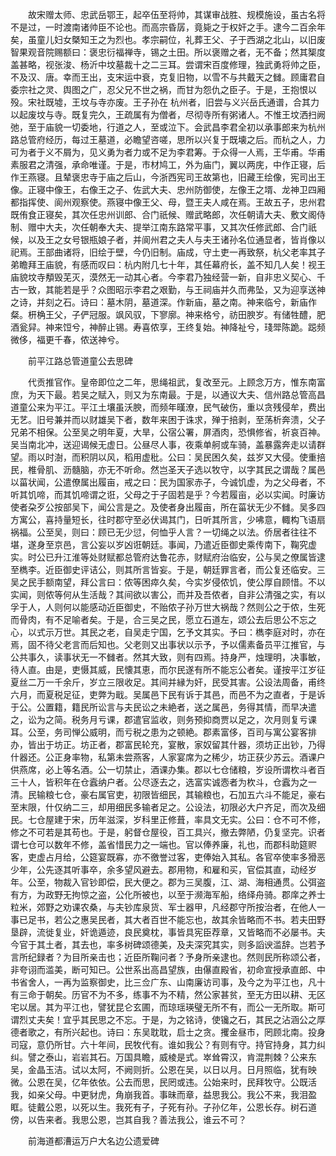 <!-- { "loadSidebar": true } -->
　　故宋赠太师、忠武岳鄂王，起卒伍至将帅，其谋审战胜、规模施设，虽古名将不是过，一时渡南诸帅臣不论也。而高宗昏孱，竟毙之于权奸之手。逮今二百余年矣，虽童儿妇女槩知王之为烈也。孝宗嗣位，礼葬王父、子于西湖之北山，以旧废智果观音院赐额曰：褒忠衍福禅寺，锡之土田。所以褒赠之者，无不备；然其榘度盖甚略，视张浚、杨沂中坟墓裁十之二三耳。尝谓宋百度修理，独武勇将帅之臣，不及汉、唐。幸而王出，支宋运中衰，克复旧物，以雪不与共戴天之雠。顾庸君自委宗社之灵、舆图之广，忍父兄不世之祸，而甘为怨仇之臣子。于是，王抱恨以殁。宋社既墟，王坟与寺亦废。王子孙在 杭州者，旧尝与义兴岳氏通谱，合其力以起废坟与寺。既复完久，王疏属有为僧者，尽彻寺所有粥诸人。不惟王坟洒扫阙弛，至于庙貌一切委地，行道之人，至或泣下。会武昌李君全初以承事郎来为杭州路总管府经历，每过王墓道，必瞻望咨嗟，思所以兴复于既壊之后。而杭之人，力可为者于义不屑为，见义勇为者力或不足为李君筹。于众得一人焉，王华甫。华甫素服君之清强，承命唯谨。于是，市材鸠工，外为庙门，翼以两庑，中作正寝，后作王燕寝。且辇褒忠寺于庙之后山，今浙西宪司王故第也，旧藏王绘像，宪司出王像。正寝中像王，右像王之子、佐武大夫、忠州防御使，左像王之壻、龙神卫四厢都指挥使、阆州观察使。燕寝中像王父、母，暨王夫人咸在焉。王故五子，忠州君既侑食正寝矣，其次任忠州训郎、合门祇候、赠武略郎，次任朝请大夫、敷文阁侍制、赠中大夫，次任朝奉大夫、提举江南东路常平事，又其次任修武郎、合门祇候，以及王之女号银瓶娘子者，并阆州君之夫人与夫王诸孙名位通显者，皆肖像以祀焉。王部曲诸将，旧绘于壁，今仍旧制。庙成，守土吏一再致祭，杭父老率其子弟瞻拜王庙貌，有感而叹曰：杭内附几七十年，其任幕府长，盖不知几人矣！视王庙貌坟寺頺毁芜灭，漠然无一动其心者。今李君乃独经营一新，自非忠义契心、千古一致，其能若是乎？众图昭示李君之艰勤，与王祠庙并久而弗坠，又为迎享送神之诗，并刻之石。诗曰：墓木阴，墓道深。作新庙，墓之南。神来临兮，新庙作粲。枅桷王父，子俨冠服。飒风驭，下寥廓。神来格兮，祊田腴岁。有储牲醴，肥酒瓮舁。神来饾兮，神醉止锡。寿喜侬享，王终复始。神降祉兮，琖斝陈跪。跽频微侈，福更千春，侬送神兮。

　　前平江路总管道童公去思碑

　　代贡推官作。皇帝即位之二年，思绳祖武，复改至元。上顾念万方，惟东南富庶，为天下最。若吴之赋入，则又为东南最。于是，以通议大夫、信州路总管高昌道童公来为平江。平江土壤虽沃腴，而频年暵潦，民气破伤，重以贪残侵牟，费出无艺。旧号兼并而以财雄吴下者，数年来困于诛求，殚于掊剥，至荡析奔溃，父子兄弟不相保。公至吴之明年夏，大旱，公宿公署，屏酒肉，恐惧修省，祈哀百神。吴当南北冲，送迎谒候无虚日。公昼尽人事，夜乘单舸或车骑，盖暴露奔走以请群望。雨以时澍，而积阴以风，稻用虚秕。公曰：吴民困久矣，兹岁又大侵。使重掊民，椎骨肌、沥髓脑，亦无不听命。然岂圣天子选以牧守，以字其民之谓哉？属邑以菑状闻，公遣僚属出履亩，戒之曰：民为国家赤子，今诚饥虚，为之父母者，不听其饥啼，而其饥啼谓之诳，父母之于子固若是乎？今若履亩，必以实闻。时廉访使者朶歹公按部吴下，闻公言是之。及使者身出履亩，所在菑状无少不雠。吴多四方寓公，喜持量短长，往时郡守至必伏谒其门，日听其所言，少咈意，輙构飞语扇祸福。公至吴，则曰：顾已无少愆，何恤乎人言？一切绳之以法。侨居者往往不堪，遂身至京邑，言公妄以岁凶诳朝廷。事闻，乃遣近臣御史乘传南下，鞠究虚实。时公已升江淮等处财赋都总管府达鲁花赤，财赋府治临安，公与吴之僚属皆逮至檇李。近臣御史评诘公，则其所言皆妄。于是，朝廷罪言者，而公复还临安。三吴之民手额南望，拜公言曰：侬等困瘁久矣，今实岁侵侬饥，使公厚自顾惜。不以实闻，则侬等何从生活哉？其间欲以害公，而并及吾侬者，自非公清强之实，有以孚于人，人则何以能感动近臣御史，不贻侬子孙万世大祸哉？然则公之于侬，生死而骨肉，有不足喻者矣。于是，合三吴之民，愿立石道左，颂公去后思公不忘之心，以式示万世。其民之老，自吴走宁国，乞予文其实。予曰：檇李庭对时，亦在焉，固不待父老言而后知也。父老则又出事状以示予，予以儒素备员平江推官，与公共事久，读事状无一不雠者。然其大致，则有四焉。持身严，烛理明，决事敏，待人直。由是，吏慑其威，民懐其恵，而尔民遂有所不能忘公者矣。谨按平江岁征夏丝二万一千余斤，岁立三限收足。其间并縁为奸，民受其害。公设法周备，甫终六月，而夏税足征，吏弊为戢。吴属邑下民有诉于其邑，而邑不为之直者，于是诉于公。公置籍，籍民所讼言与夫民讼之未絶者，送之属邑，务得其情，而早决遣之，讼为之简。税务月亏课，郡遣官监收，则务预抑商贾以足之，次月则复亏课耳。公至，务司惮公威明，而亏税之患为之顿絶。郡素富侈，百司与寓公宴客排办，皆出于坊正。坊正者，郡富民轮充，宴散，家奴留其什器，须坊正出钞，乃得什器还。公正身率物，私第未尝燕客，人家宴席为之稀少，坊正获少苏云。酒课户供燕席，必上等名酒。公一切禁止，酒课办集。郡以七仓储粮，岁设所谓杴斗者百三十人，皆积年在仓蠧纳户者。公尽逐去之，选富实诚悫者为杴斗，仓蠧为之一清。民输粮七仓，豪右属官吏，初限皆细民，其输粮也，石加五六斗不能足，豪右至末限，什仅纳二三，却用细民多输者足之。公设法，初限必大户齐足，而次及细民。七仓屋建于宋，历年滋深，岁科里正修葺，率具文无实。公曰：仓不可不修，修之不可若是其苟也。于是，躬督仓屋役，百工具兴，撤去弊陋，仍复坚完。识者谓七仓可以数年不修，盖省惜民力之一端也。官以俸养廉，礼也，而郡科助筵赆客，吏虚占月给，公筵宴既寡，亦不徼誉过客，吏俸始入其私。各官卒使率多猾恶少年，公先逐其听事卒，余多望风避去。郡用物，和雇和买，官偿其直，动经岁年。公至，物裁入官钞即偿，民大便之。郡为三吴腹，江、湖、海相通贯。公弭盗有方，为政野无拘惊之盗，公化所被也，以至于濒海军船，络绎舟骑。郡庠之养士粒米，郊野之劝课农桑，与夫钞库泉货、军士器甲，凡经郡守所按治者，在他人一事已足书，若公之惠吴民者，其大者百世不能忘也，故其余皆略而不书。若夫田野垦辟，流徙复业，奸诡遁迹，良民奠枕，事皆具宪臣荐章，又皆略而不必屡书。夫今官于其土者，其去也，率多树碑颂德美，及夫深究其实，则多謟谀滥辞。岂若予言所纪録者？为目所亲击也；近臣所鞠问者？予身所亲逮也。然则民所称颂公者，非夸诩而滥美，断可知已。公世系出高昌望族，由儤直殿省，初命宣授承直郎、中书省舍人，一再为监察御史，比三佥广东、山南廉访司事，及今之为平江也，凡十有三命于朝矣。历官不为不多，练事不为不精，然公家甚贫，至无方田以耕、无区宅以居。其为平江也，譬犹昆仑玄圃，而琼瑶瑛璧无所不有，而公一无所取。斯可谓烈丈夫矣！宜乎其民思之不忘。于是，为之铭诗，使镵之石，其民之沾涵公之厚德者歌之，有所兴起也。诗曰：东吴耽耽，启士之贪。攫金昼市，罔顾北南。投身司寇，意仍所甘。六十年间，民牧代有。谁如我公？有则有守。持官持身，其力纠纠。譬之泰山，岩岩其石。万国具瞻，威棱是式。崒耸霄汉，肯混荆棘？公来东吴，金晶玉洁。试以太阿，不阙则折。公恩在吴，以日以月。日月照临，犹有映微。公恩在吴，亿年依依。公去而思，民罔或违。公始来时，民拜牧守。公既活我，如亲父母。中更豺虎，角崩我首。事昧而章，益思我公。我公不来，我泪盈眶。徒戴公恩，以死以生。我死有子，子死有孙。子孙亿年，公恩长存。树石道傍，以告来者。我思公恩，岂其自我？善法我公，谁云不可？

　　前海道都漕运万户大名边公遗爱碑


